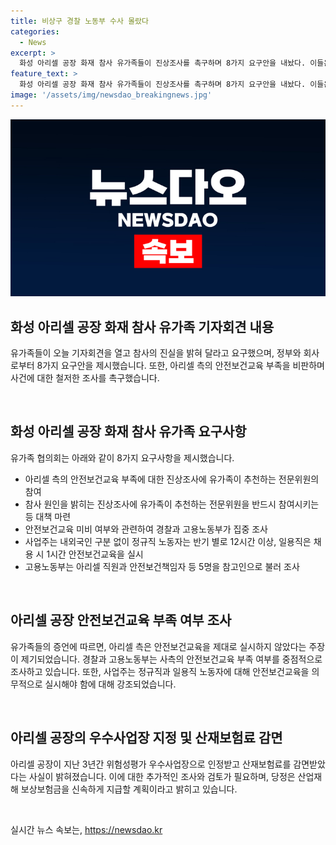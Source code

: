 ```yaml
---
title: 비상구 경찰 노동부 수사 몰랐다
categories:
  - News
excerpt: >
  화성 아리셀 공장 화재 참사 유가족들이 진상조사를 촉구하며 8가지 요구안을 내놨다. 이들은 안전보건교육 소홀과 비상구 미확인을 주장하며 사이트를 방문하여 증언했고, 경찰과 고용노동부는 사측의 안전보건교육 소홀 여부를 중점 조사 중이다. 아리셀은 최근 위험성평가 우수사업장으로 인정받고 산재보험료도 감면받은 바 있다. 행정안전부 장관은 신속한 진상 규명과 보상보험금 빠른 지급을 약속했다.
feature_text: >
  화성 아리셀 공장 화재 참사 유가족들이 진상조사를 촉구하며 8가지 요구안을 내놨다. 이들은 안전보건교육 소홀과 비상구 미확인을 주장하며 사이트를 방문하여 증언했고, 경찰과 고용노동부는 사측의 안전보건교육 소홀 여부를 중점 조사 중이다. 아리셀은 최근 위험성평가 우수사업장으로 인정받고 산재보험료도 감면받은 바 있다. 행정안전부 장관은 신속한 진상 규명과 보상보험금 빠른 지급을 약속했다.
image: '/assets/img/newsdao_breakingnews.jpg'
---
```


<p><img src="/assets/img/newsdao_breakingnews.jpg" alt="koreaapp 속보" /></p>

<h2 data-ke-size="size26">화성 아리셀 공장 화재 참사 유가족 기자회견 내용</h2>

<p data-ke-size="size16"></p>

<p>유가족들이 오늘 기자회견을 열고 참사의 진실을 밝혀 달라고 요구했으며, 정부와 회사로부터 8가지 요구안을 제시했습니다. 또한, 아리셀 측의 안전보건교육 부족을 비판하며 사건에 대한 철저한 조사를 촉구했습니다.</p>

<p data-ke-size="size16">&nbsp;</p>

<h2 data-ke-size="size26">화성 아리셀 공장 화재 참사 유가족 요구사항</h2>

<p data-ke-size="size16"></p>

<p>유가족 협의회는 아래와 같이 8가지 요구사항을 제시했습니다.</p>

<ul>
<li>아리셀 측의 안전보건교육 부족에 대한 진상조사에 유가족이 추천하는 전문위원의 참여</li>
<li>참사 원인을 밝히는 진상조사에 유가족이 추천하는 전문위원을 반드시 참여시키는 등 대책 마련</li>
<li>안전보건교육 미비 여부와 관련하여 경찰과 고용노동부가 집중 조사</li>
<li>사업주는 내외국인 구분 없이 정규직 노동자는 반기 별로 12시간 이상, 일용직은 채용 시 1시간 안전보건교육을 실시</li>
<li>고용노동부는 아리셀 직원과 안전보건책임자 등 5명을 참고인으로 불러 조사</li>
</ul>

<p data-ke-size="size16">&nbsp;</p>

<h2 data-ke-size="size26">아리셀 공장 안전보건교육 부족 여부 조사</h2>

<p data-ke-size="size16"></p>

<p>유가족들의 증언에 따르면, 아리셀 측은 안전보건교육을 제대로 실시하지 않았다는 주장이 제기되었습니다. 경찰과 고용노동부는 사측의 안전보건교육 부족 여부를 중점적으로 조사하고 있습니다. 또한, 사업주는 정규직과 일용직 노동자에 대해 안전보건교육을 의무적으로 실시해야 함에 대해 강조되었습니다.</p>

<p data-ke-size="size16">&nbsp;</p>

<h2 data-ke-size="size26">아리셀 공장의 우수사업장 지정 및 산재보험료 감면</h2>

<p data-ke-size="size16"></p>

<p>아리셀 공장이 지난 3년간 위험성평가 우수사업장으로 인정받고 산재보험료를 감면받았다는 사실이 밝혀졌습니다. 이에 대한 추가적인 조사와 검토가 필요하며, 당정은 산업재해 보상보험금을 신속하게 지급할 계획이라고 밝히고 있습니다.</p>

<p data-ke-size="size16">&nbsp;</p>
실시간 뉴스 속보는, <a href="https://newsdao.kr" rel="dofollow">https://newsdao.kr</a>


